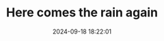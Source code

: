 ---
layout: post
title: 'Here comes the rain again'
date: '2024-09-18 18:22:01'
last_modified_at: '2024-09-18 18:22:01'
category: "Cambridge"
tags:
  - UK
  - Cambridge
  - trees
description: "Raindrops the glass"
featImage: '20160326_cambridge-2548.webp'
featImageAlt: 'Raindrops on the glass, illuminated from inside, against the trees in the background in the evening'
featImageWidth: '1440'
featImageHeight: '960'
shotOn: '2016-03-26'
coffeeTable: false
---